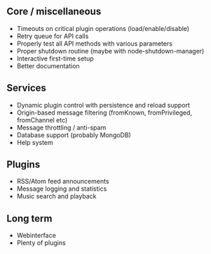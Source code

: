 ## Core / miscellaneous

* Timeouts on critical plugin operations (load/enable/disable)
* Retry queue for API calls
* Properly test all API methods with various parameters
* Proper shutdown routine (maybe with node-shutdown-manager)
* Interactive first-time setup 
* Better documentation

## Services

* Dynamic plugin control with persistence and reload support
* Origin-based message filtering (fromKnown, fromPrivileged, fromChannel etc)
* Message throttling / anti-spam
* Database support (probably MongoDB)
* Help system

## Plugins

* RSS/Atom feed announcements
* Message logging and statistics
* Music search and playback

## Long term

* Webinterface
* Plenty of plugins
